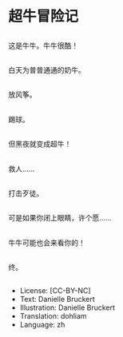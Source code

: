 # 超牛冒险记

##
这是牛牛。牛牛很酷！

##
白天为普普通通的奶牛。

##
放风筝。

##
踢球。

##
但黑夜就变成超牛！

##
救人……

##
打击歹徒。

##
可是如果你闭上眼睛，许个愿……

##
牛牛可能也会来看你的！

##
终。

##
* License: [CC-BY-NC]
* Text: Danielle Bruckert
* Illustration: Danielle Bruckert
* Translation: dohliam
* Language: zh
